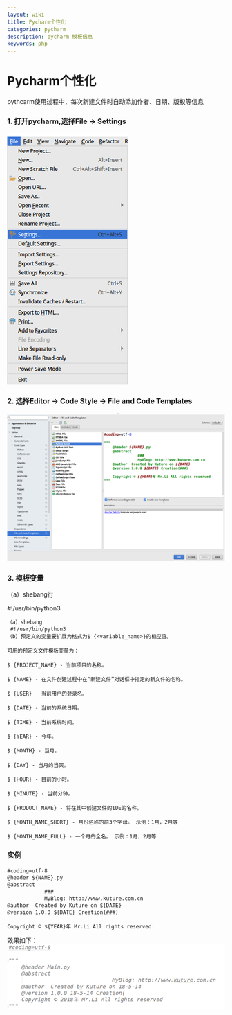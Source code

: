 ```yaml
---
layout: wiki
title: Pycharm个性化
categories: pycharm
description: pycharm 模板信息
keywords: php
---
```



# Pycharm个性化

pythcarm使用过程中，每次新建文件时自动添加作者、日期、版权等信息
### 1. 打开pycharm,选择File -> Settings

![Pycharm00](/images/WiKi/Pycharm00.png)
### 2. 选择Editor -> Code Style -> File and Code Templates
![Pycharm01](/images/WiKi/Pycharm01.png)
### 3. 模板变量
（a）shebang行

#!/usr/bin/python3
```
（a）shebang
 #!/usr/bin/python3
（b）预定义的变量要扩展为格式为$ {<variable_name>}的相应值。

可用的预定义文件模板变量为：

$ {PROJECT_NAME} - 当前项目的名称。

$ {NAME} - 在文件创建过程中在“新建文件”对话框中指定的新文件的名称。

$ {USER} - 当前用户的登录名。

$ {DATE} - 当前的系统日期。

$ {TIME} - 当前系统时间。

$ {YEAR} - 今年。

$ {MONTH} - 当月。

$ {DAY} - 当月的当天。

$ {HOUR} - 目前的小时。

$ {MINUTE} - 当前分钟。

$ {PRODUCT_NAME} - 将在其中创建文件的IDE的名称。

$ {MONTH_NAME_SHORT} - 月份名称的前3个字母。 示例：1月，2月等

$ {MONTH_NAME_FULL} - 一个月的全名。 示例：1月，2月等
```
### 实例
```
#coding=utf-8
@header ${NAME}.py
@abstract   
            ###
            MyBlog: http://www.kuture.com.cn
@author  Created by Kuture on ${DATE}
@version 1.0.0 ${DATE} Creation(###)

Copyright © ${YEAR}年 Mr.Li All rights reserved

```
效果如下：
![Pycharm02](/images/WiKi/Pycharm02.png)
